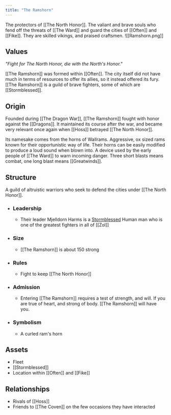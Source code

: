 ```yaml
---
title: "The Ramshorn"
---
```

The protectors of [[The North Honor]]. The valiant and brave souls who fend off the threats of [[The Ward]] and guard the cities of [[Often]] and [[Fike]]. They are skilled vikings, and praised craftsmen.
![[Ramshorn.png]]

## Values
*"Fight for The North Honor, die with the North's Honor."*

[[The Ramshorn]] was formed within [[Often]]. The city itself did not have much in terms of resources to offer its allies, so it instead offered its fury. [[The Ramshorn]] is a guild of brave fighters, some of which are [[Stormblessed]].

## Origin
Founded during [[The Dragon War]], [[The Ramshorn]] fought with honor against the [[Dragons]]. It maintained its course after the war, and became very relevant once again when [[Hoss]] betrayed [[The North Honor]].

Its namesake comes from the horns of Wallrams. Aggressive, ox sized rams known for their opportunistic way of life. Their horns can be easily modified to produce a loud sound when blown into. A device used by the early people of [[The Ward]] to warn incoming danger. Three short blasts means combat, one long blast means [[Greatwinds]].

## Structure
A guild of altruistic warriors who seek to defend the cities under [[The North Honor]].
- ### Leadership
	- Their leader Mjelldorn Harms is a [Stormblessed](app://obsidian.md/Stormblessed) Human man who is one of the greatest fighters in all of [[Zol]]
- ### Size
	- [[The Ramshorn]] is about 150 strong
- ### Rules
	- Fight to keep [[The North Honor]]
- ### Admission
	- Entering [[The Ramshorn]] requires a test of strength, and will. If you are true of heart, and strong of body. [[The Ramshorn]] will have you.
- ### Symbolism
	- A curled ram's horn

## Assets
- Fleet
- [[Stormblessed]]
- Location within [[Often]] and [[Fike]]

## Relationships
- Rivals of [[Hoss]]
- Friends to [[The Coven]] on the few occasions they have interacted

